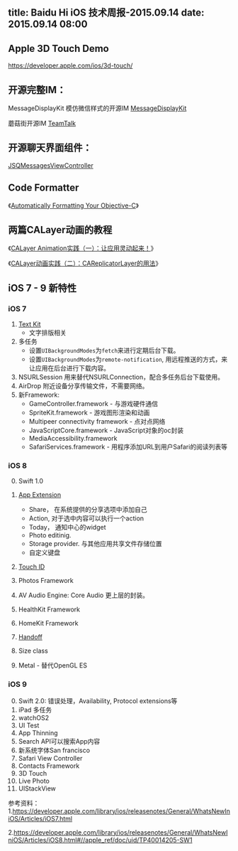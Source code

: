 title: Baidu Hi iOS 技术周报-2015.09.14
date: 2015.09.14 08:00
---
## Apple 3D Touch Demo
https://developer.apple.com/ios/3d-touch/

## 开源完整IM：

MessageDisplayKit 模仿微信样式的开源IM
[MessageDisplayKit](https://github.com/xhzengAIB/MessageDisplayKit)

蘑菇街开源IM
[TeamTalk](https://github.com/mogujie/TeamTalk)

## 开源聊天界面组件：

[JSQMessagesViewController](https://github.com/jessesquires/JSQMessagesViewController)

## Code Formatter
《[Automatically Formatting Your Objective-C](http://tonyarnold.com/2014/05/31/autoformatting-your-code.html)》

## 两篇CALayer动画的教程

《[CALayer Animation实践（一）：让应用灵动起来！](http://www.csdn.net/article/2015-09-07/2825633/1)》

《[CALayer动画实践（二）：CAReplicatorLayer的用法](http://www.csdn.net/article/2015-09-09/2825659/2)》

## iOS 7 - 9 新特性

### iOS 7

1. [Text Kit](https://developer.apple.com/library/ios/documentation/StringsTextFonts/Conceptual/TextAndWebiPhoneOS/Introduction/Introduction.html#//apple_ref/doc/uid/TP40009542)
	* 文字排版相关
2. 多任务
	* 设置`UIBackgroundModes`为`fetch`来进行定期后台下载。
	* 设置`UIBackgroundModes`为`remote-notification`, 用远程推送的方式，来让应用在后台进行下载内容。
3. NSURLSession 用来替代NSURLConnection，配合多任务后台下载使用。
4. AirDrop
	附近设备分享传输文件，不需要网络。
5. 新Framework:
	* GameController.framework - 与游戏硬件通信
	* SpriteKit.framework - 游戏图形渲染和动画
	* Multipeer connectivity framework - 点对点网络
	* JavaScriptCore.framework - JavaScript对象的oc封装
	* MediaAccessibility.framework
	* SafariServices.framework - 用程序添加URL到用户Safari的阅读列表等

### iOS 8

0. Swift 1.0

1. [App Extension](https://developer.apple.com/library/ios/documentation/General/Conceptual/ExtensibilityPG/index.html#//apple_ref/doc/uid/TP40014214)
	* Share， 在系统提供的分享选项中添加自己
	* Action, 对于选中内容可以执行一个action
	* Today， 通知中心的widget
	* Photo editinig. 
	* Storage provider. 与其他应用共享文件存储位置
	* 自定义键盘
2. [Touch ID](https://developer.apple.com/library/ios/samplecode/KeychainTouchID/Introduction/Intro.html#//apple_ref/doc/uid/TP40014530)
3. Photos Framework
4. AV Audio Engine: Core Audio 更上层的封装。
5. HealthKit Framework
6. HomeKit Framework
7. [Handoff](https://developer.apple.com/library/ios/documentation/UserExperience/Conceptual/Handoff/HandoffFundamentals/HandoffFundamentals.html#//apple_ref/doc/uid/TP40014338)
8. Size class
9. Metal - 替代OpenGL ES

### iOS 9

0. Swift 2.0: 错误处理，Availability, Protocol extensions等
1. iPad 多任务
2. watchOS2
3. UI Test
4. App Thinning
5. Search API可以搜索App内容
6. 新系统字体San francisco
7. Safari View Controller
8. Contacts Framework
9. 3D Touch
10. Live Photo
11. UIStackView

参考资料：
1.https://developer.apple.com/library/ios/releasenotes/General/WhatsNewIniOS/Articles/iOS7.html

2.https://developer.apple.com/library/ios/releasenotes/General/WhatsNewIniOS/Articles/iOS8.html#//apple_ref/doc/uid/TP40014205-SW1
